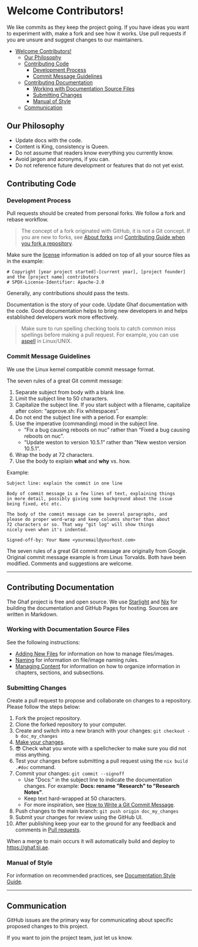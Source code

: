 <!--
    Copyright 2022-2024 TII (SSRC) and the Ghaf contributors
    SPDX-License-Identifier: CC-BY-SA-4.0
-->

# Welcome Contributors!

We like commits as they keep the project going. If you have ideas you want to experiment with, make a fork and see how it works. Use pull requests if you are unsure and suggest changes to our maintainers.

- [Welcome Contributors!](#welcome-contributors)
  - [Our Philosophy](#our-philosophy)
  - [Contributing Code](#contributing-code)
    - [Development Process](#development-process)
    - [Commit Message Guidelines](#commit-message-guidelines)
  - [Contributing Documentation](#contributing-documentation)
    - [Working with Documentation Source Files](#working-with-documentation-source-files)
    - [Submitting Changes](#submitting-changes)
    - [Manual of Style](#manual-of-style)
  - [Communication](#communication)


## Our Philosophy

* Update docs with the code.
* Content is King, consistency is Queen.
* Do not assume that readers know everything you currently know.
* Avoid jargon and acronyms, if you can.
* Do not reference future development or features that do not yet exist.
  

## Contributing Code

### Development Process

Pull requests should be created from personal forks. We follow a fork and rebase workflow.

> The concept of a fork originated with GitHub, it is not a Git concept. If you are new to forks, see [About forks](https://docs.github.com/en/pull-requests/collaborating-with-pull-requests/working-with-forks/about-forks) and [Contributing Guide when you fork a repository](https://medium.com/@rishabhmittal200/contributing-guide-when-you-fork-a-repository-3b97657b01fb).

Make sure the [license](https://github.com/tiiuae/ghaf#licensing) information is added on top of all your source files as in the example:

    # Copyright [year project started]-[current year], [project founder] and the [project name] contributors
    # SPDX-License-Identifier: Apache-2.0

<!-- 
# Copyright 2022-2024 TII (SSRC) and the Ghaf contributors
# SPDX-License-Identifier: Apache-2.0
-->

Generally, any contributions should pass the tests.

Documentation is the story of your code. Update Ghaf documentation with the code. Good documentation helps to bring new developers in and helps established developers work more effectively.

> Make sure to run spelling checking tools to catch common miss spellings before making a pull request. For example, you can use [aspell](https://www.manuel-strehl.de/check_markdown_spelling_with_aspell) in Linux/UNIX.


### Commit Message Guidelines

We use the Linux kernel compatible commit message format.

The seven rules of a great Git commit message:

1. Separate subject from body with a blank line.
2. Limit the subject line to 50 characters.
3. Capitalize the subject line. If you start subject with a filename, capitalize after colon: “approve.sh: Fix whitespaces”.
4. Do not end the subject line with a period. For example:  
5. Use the imperative (commanding) mood in the subject line.
    * ”Fix a bug causing reboots on nuc” rather than “Fixed a bug causing reboots on nuc”. 
    * ”Update weston to version 10.5.1” rather than ”New weston version 10.5.1”.
6. Wrap the body at 72 characters.
7. Use the body to explain **what** and **why** vs. how.

Example:
```
Subject line: explain the commit in one line

Body of commit message is a few lines of text, explaining things
in more detail, possibly giving some background about the issue
being fixed, etc etc.

The body of the commit message can be several paragraphs, and
please do proper word-wrap and keep columns shorter than about
72 characters or so. That way "git log" will show things
nicely even when it's indented.

Signed-off-by: Your Name <youremail@yourhost.com>
```

The seven rules of a great Git commit message are originally from Google. Original commit message example is from Linus Torvalds. Both have been modified. Comments and suggestions are welcome.

---

## Contributing Documentation

The Ghaf project is free and open source. We use [Starlight](https://starlight.astro.build) and [Nix](https://nixos.org/manual/nix/stable/introduction.html) for building the documentation and GitHub Pages for hosting. Sources are written in Markdown.

### Working with Documentation Source Files

See the following instructions:

- [Adding New Files](https://github.com/tiiuae/ghaf/blob/main/docs/README-docs.md#adding-new-files) for information on how to manage files/images.
- [Naming](https://github.com/tiiuae/ghaf/blob/main/docs/README-docs.md#naming) for information on file/image naming rules.
- [Managing Content](https://github.com/tiiuae/ghaf/blob/main/docs/README-docs.md#managing-content) for information on how to organize information in chapters, sections, and subsections.


### Submitting Changes

Create a pull request to propose and collaborate on changes to a repository. Please follow the steps below:

1. Fork the project repository.
2. Clone the forked repository to your computer.
3. Create and switch into a new branch with your changes: `git checkout -b doc_my_changes`
4. [Make your changes](#working-with-documentation-source-files).
5. :sunglasses: Check what you wrote with a spellchecker to make sure you did not miss anything.
6. Test your changes before submitting a pull request using the `nix build .#doc` command.
7. Commit your changes: `git commit --signoff`
    - Use "Docs:" in the subject line to indicate the documentation changes. For example: **Docs: rename "Research" to "Research Notes"**.
    - Keep text hard-wrapped at 50 characters.
    - For more inspiration, see [How to Write a Git Commit Message](https://cbea.ms/git-commit/).
8. Push changes to the main branch: `git push origin doc_my_changes`
9. Submit your changes for review using the GitHub UI.
10. After publishing keep your ear to the ground for any feedback and comments in [Pull requests](https://github.com/tiiuae/ghaf/pulls).

When a merge to main occurs it will automatically build and deploy to <https://ghaf.tii.ae>.


### Manual of Style

For information on recommended practices, see [Documentation Style Guide](./docs/style_guide.md).

--- 

## Communication

GitHub issues are the primary way for communicating about specific proposed changes to this project.

If you want to join the project team, just let us know.

